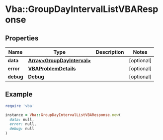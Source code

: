 # Vba::GroupDayIntervalListVBAResponse

## Properties

| Name | Type | Description | Notes |
| ---- | ---- | ----------- | ----- |
| **data** | [**Array&lt;GroupDayInterval&gt;**](GroupDayInterval.md) |  | [optional] |
| **error** | [**VBAProblemDetails**](VBAProblemDetails.md) |  | [optional] |
| **debug** | [**Debug**](Debug.md) |  | [optional] |

## Example

```ruby
require 'vba'

instance = Vba::GroupDayIntervalListVBAResponse.new(
  data: null,
  error: null,
  debug: null
)
```

